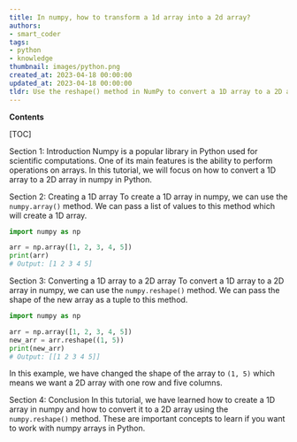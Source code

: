 ```yaml
---
title: In numpy, how to transform a 1d array into a 2d array?
authors:
- smart_coder
tags:
- python
- knowledge
thumbnail: images/python.png
created_at: 2023-04-18 00:00:00
updated_at: 2023-04-18 00:00:00
tldr: Use the reshape() method in NumPy to convert a 1D array to a 2D array.
---
```


**Contents**

[TOC]

Section 1: Introduction
Numpy is a popular library in Python used for scientific computations. One of its main features is the ability to perform operations on arrays. In this tutorial, we will focus on how to convert a 1D array to a 2D array in numpy in Python.

Section 2: Creating a 1D array
To create a 1D array in numpy, we can use the `numpy.array()` method. We can pass a list of values to this method which will create a 1D array.

```python
import numpy as np

arr = np.array([1, 2, 3, 4, 5])
print(arr)
# Output: [1 2 3 4 5]
```

Section 3: Converting a 1D array to a 2D array
To convert a 1D array to a 2D array in numpy, we can use the `numpy.reshape()` method. We can pass the shape of the new array as a tuple to this method.

```python
import numpy as np

arr = np.array([1, 2, 3, 4, 5])
new_arr = arr.reshape((1, 5))
print(new_arr)
# Output: [[1 2 3 4 5]]
```

In this example, we have changed the shape of the array to `(1, 5)` which means we want a 2D array with one row and five columns.

Section 4: Conclusion
In this tutorial, we have learned how to create a 1D array in numpy and how to convert it to a 2D array using the `numpy.reshape()` method. These are important concepts to learn if you want to work with numpy arrays in Python.
